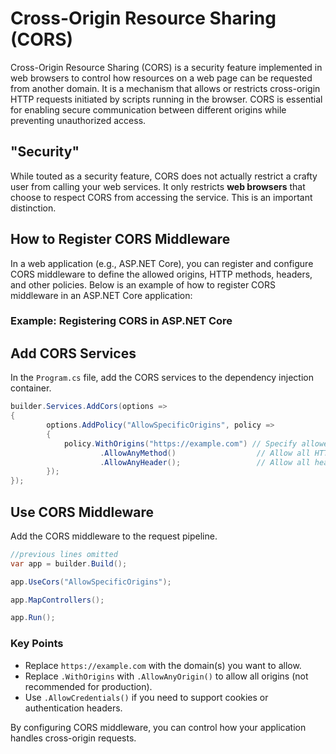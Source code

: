 # Cross-Origin Resource Sharing (CORS)

Cross-Origin Resource Sharing (CORS) is a security feature implemented in web browsers to control how resources on a web page can be requested from another domain. It is a mechanism that allows or restricts cross-origin HTTP requests initiated by scripts running in the browser. CORS is essential for enabling secure communication between different origins while preventing unauthorized access.

## "Security"
While touted as a security feature, CORS does not actually restrict a crafty user from calling your web services.  It only restricts **web browsers** that choose to respect CORS from accessing the service.  This is an important distinction.

## How to Register CORS Middleware

In a web application (e.g., ASP.NET Core), you can register and configure CORS middleware to define the allowed origins, HTTP methods, headers, and other policies. Below is an example of how to register CORS middleware in an ASP.NET Core application:

### Example: Registering CORS in ASP.NET Core

## Add CORS Services
In the `Program.cs` file, add the CORS services to the dependency injection container.

```csharp
builder.Services.AddCors(options =>
{
        options.AddPolicy("AllowSpecificOrigins", policy =>
        {
            policy.WithOrigins("https://example.com") // Specify allowed origins
                    .AllowAnyMethod()                  // Allow all HTTP methods
                    .AllowAnyHeader();                 // Allow all headers
        });
});
```

## Use CORS Middleware 
Add the CORS middleware to the request pipeline.

```csharp
//previous lines omitted
var app = builder.Build();

app.UseCors("AllowSpecificOrigins");

app.MapControllers();

app.Run();
```

### Key Points
- Replace `https://example.com` with the domain(s) you want to allow.
- Replace `.WithOrigins` with `.AllowAnyOrigin()` to allow all origins (not recommended for production).
- Use `.AllowCredentials()` if you need to support cookies or authentication headers.

By configuring CORS middleware, you can control how your application handles cross-origin requests.